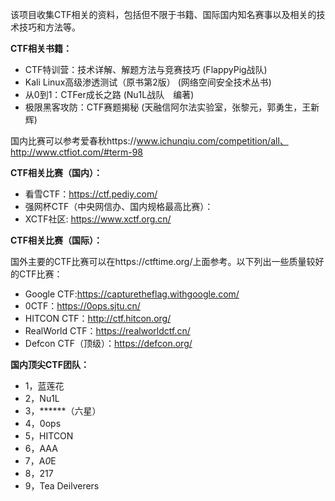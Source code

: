 该项目收集CTF相关的资料，包括但不限于书籍、国际国内知名赛事以及相关的技术技巧和方法等。



**CTF相关书籍：**

- CTF特训营：技术详解、解题方法与竞赛技巧 (FlappyPig战队)
- Kali Linux高级渗透测试（原书第2版） (网络空间安全技术丛书)
- 从0到1：CTFer成长之路 (Nu1L战队　编著) 
- 极限黑客攻防：CTF赛题揭秘 (天融信阿尔法实验室，张黎元，郭勇生，王新辉)

国内比赛可以参考爱春秋https://www.ichunqiu.com/competition/all、http://www.ctfiot.com/#term-98



**CTF相关比赛（国内）：**

* 看雪CTF：https://ctf.pediy.com/
* 强网杯CTF（中央网信办、国内规格最高比赛）：
* XCTF社区: https://www.xctf.org.cn/

**CTF相关比赛（国际）：**

国外主要的CTF比赛可以在https://ctftime.org/上面参考。以下列出一些质量较好的CTF比赛：

- Google CTF:https://capturetheflag.withgoogle.com/
- 0CTF：https://0ops.sjtu.cn/
- HITCON CTF：http://ctf.hitcon.org/
- RealWorld CTF：https://realworldctf.cn/
- Defcon CTF（顶级）：https://defcon.org/



**国内顶尖CTF团队：**

- 1，蓝莲花
- 2，Nu1L
- 3，******（六星）
- 4，0ops
- 5，HITCON
- 6，AAA
- 7，A*0*E
- 8，217
- 9，Tea Deilverers